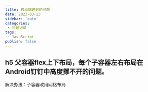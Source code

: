 ```yaml
---
title: 移动端遇到的问题
date: 2023-03-23
sidebar: 'auto'
categories:
 - 问题记录
tags:
 - JavaScript
publish: false
---
```

## h5 父容器flex上下布局，每个子容器左右布局在Android钉钉中高度撑不开的问题。
解决办法：子容器改用网格布局